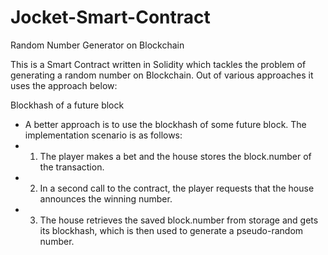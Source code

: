 # Jocket-Smart-Contract
Random Number Generator on Blockchain

This is a Smart Contract written in Solidity which tackles the problem of generating a random number on Blockchain. Out of various approaches it uses the approach below:

Blockhash of a future block
 * A better approach is to use the blockhash of some future block. The implementation scenario is as follows:
 * 1. The player makes a bet and the house stores the block.number of the transaction.
 * 2. In a second call to the contract, the player requests that the house announces the winning number.
 * 3. The house retrieves the saved block.number from storage and gets its blockhash, which is then used to generate a pseudo-random number.
